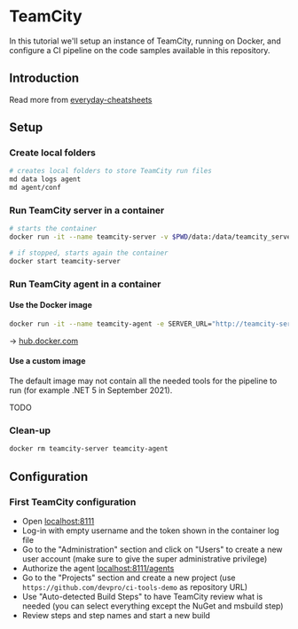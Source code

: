 # TeamCity

In this tutorial we'll setup an instance of TeamCity, running on Docker, and configure a CI pipeline on the code samples available in this repository.

## Introduction

Read more from [everyday-cheatsheets](https://github.com/devpro/everyday-cheatsheets/blob/main/docs/jetbrains/teamcity.md)

## Setup

### Create local folders

```bash
# creates local folders to store TeamCity run files
md data logs agent
md agent/conf
```

### Run TeamCity server in a container

```bash
# starts the container
docker run -it --name teamcity-server -v $PWD/data:/data/teamcity_server/datadir -v $PWD/logs:/opt/teamcity/logs -p 8111:8111 jetbrains/teamcity-server

# if stopped, starts again the container
docker start teamcity-server
```

### Run TeamCity agent in a container

#### Use the Docker image

```bash
docker run -it --name teamcity-agent -e SERVER_URL="http://teamcity-server:8111" -v $PWD/agent/conf:/data/teamcity_agent/conf --link teamcity-server jetbrains/teamcity-agent
```

→ [hub.docker.com](https://hub.docker.com/r/jetbrains/teamcity-agent/)

#### Use a custom image

The default image may not contain all the needed tools for the pipeline to run (for example .NET 5 in September 2021).

TODO

### Clean-up

```bash
docker rm teamcity-server teamcity-agent
```

## Configuration

### First TeamCity configuration

* Open [localhost:8111](http://localhost:8111)
* Log-in with empty username and the token shown in the container log file
* Go to the "Administration" section and click on "Users" to create a new user account (make sure to give the super administrative privilege)
* Authorize the agent [localhost:8111/agents](http://localhost:8111/agents.html?tab=unauthorizedAgents)
* Go to the "Projects" section and create a new project (use `https://github.com/devpro/ci-tools-demo` as repository URL)
* Use "Auto-detected Build Steps" to have TeamCity review what is needed (you can select everything except the NuGet and msbuild step)
* Review steps and step names and start a new build
